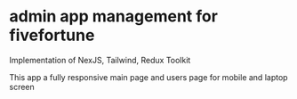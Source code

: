 # admin app management for fivefortune
Implementation of NexJS, Tailwind, Redux Toolkit 

This app a fully responsive main page and users page for mobile and laptop screen


